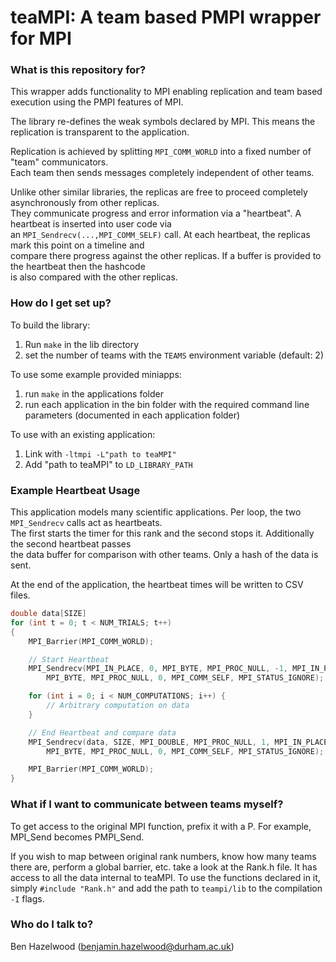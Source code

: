# teaMPI: A team based PMPI wrapper for MPI #

### What is this repository for? ###

This wrapper adds functionality to MPI enabling replication and team based execution using the PMPI features of MPI.  

The library re-defines the weak symbols declared by MPI. This means the replication is transparent to the application.  

Replication is achieved by splitting `MPI_COMM_WORLD` into a fixed number of "team" communicators.   
Each team then sends messages completely independent of other teams.   

Unlike other similar libraries, the replicas are free to proceed completely asynchronously from other replicas.  
They communicate progress and error information via a "heartbeat". A heartbeat is inserted into user code via   
an `MPI_Sendrecv(...,MPI_COMM_SELF)` call. At each heartbeat, the replicas mark this point on a timeline and   
compare there progress against the other replicas. If a buffer is provided to the heartbeat then the hashcode   
is also compared with the other replicas. 

### How do I get set up? ##
To build the library:  
1. Run `make` in the lib directory  
2. set the number of teams with the `TEAMS` environment variable (default: 2)  

To use some example provided miniapps:  
1. run `make` in the applications folder  
2. run each application in the bin folder with the required command line parameters (documented in each application folder)  

To use with an existing application:  
1. Link with `-ltmpi -L"path to teaMPI"`   
2. Add "path to teaMPI" to `LD_LIBRARY_PATH`   

### Example Heartbeat Usage ###
This application models many scientific applications. Per loop, the two `MPI_Sendrecv` calls act as heartbeats.   
The first starts the timer for this rank and the second stops it. Additionally the second heartbeat passes   
the data buffer for comparison with other teams. Only a hash of the data is sent.  

At the end of the application, the heartbeat times will be written to CSV files.
  
  
  
```C++
double data[SIZE]
for (int t = 0; t < NUM_TRIALS; t++)
{
    MPI_Barrier(MPI_COMM_WORLD);

    // Start Heartbeat
    MPI_Sendrecv(MPI_IN_PLACE, 0, MPI_BYTE, MPI_PROC_NULL, -1, MPI_IN_PLACE, 0, 
        MPI_BYTE, MPI_PROC_NULL, 0, MPI_COMM_SELF, MPI_STATUS_IGNORE);

    for (int i = 0; i < NUM_COMPUTATIONS; i++) {
        // Arbitrary computation on data
    }

    // End Heartbeat and compare data
    MPI_Sendrecv(data, SIZE, MPI_DOUBLE, MPI_PROC_NULL, 1, MPI_IN_PLACE, 0, 
        MPI_BYTE, MPI_PROC_NULL, 0, MPI_COMM_SELF, MPI_STATUS_IGNORE);

    MPI_Barrier(MPI_COMM_WORLD);
}
```

### What if I want to communicate between teams myself? ###
To get access to the original MPI function, prefix it with a P. For example, MPI_Send becomes PMPI_Send. 

If you wish to map between original rank numbers, know how many teams there are, perform a global barrier, etc. take a look at the Rank.h file. 
It has access to all the data internal to teaMPI. To use the functions declared in it, simply `#include "Rank.h"` and add the path to `teampi/lib` to the compilation `-I` flags.  


### Who do I talk to? ###
Ben Hazelwood (benjamin.hazelwood@durham.ac.uk)
